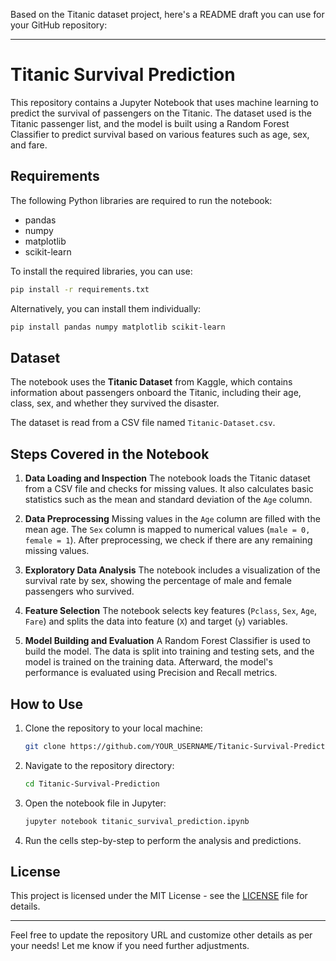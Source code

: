 Based on the Titanic dataset project, here's a README draft you can use for your GitHub repository:

---

# Titanic Survival Prediction

This repository contains a Jupyter Notebook that uses machine learning to predict the survival of passengers on the Titanic. The dataset used is the Titanic passenger list, and the model is built using a Random Forest Classifier to predict survival based on various features such as age, sex, and fare.

## Requirements

The following Python libraries are required to run the notebook:

* pandas
* numpy
* matplotlib
* scikit-learn

To install the required libraries, you can use:

```bash
pip install -r requirements.txt
```

Alternatively, you can install them individually:

```bash
pip install pandas numpy matplotlib scikit-learn
```

## Dataset

The notebook uses the **Titanic Dataset** from Kaggle, which contains information about passengers onboard the Titanic, including their age, class, sex, and whether they survived the disaster.

The dataset is read from a CSV file named `Titanic-Dataset.csv`.

## Steps Covered in the Notebook

1. **Data Loading and Inspection**
   The notebook loads the Titanic dataset from a CSV file and checks for missing values. It also calculates basic statistics such as the mean and standard deviation of the `Age` column.

2. **Data Preprocessing**
   Missing values in the `Age` column are filled with the mean age. The `Sex` column is mapped to numerical values (`male = 0, female = 1`). After preprocessing, we check if there are any remaining missing values.

3. **Exploratory Data Analysis**
   The notebook includes a visualization of the survival rate by sex, showing the percentage of male and female passengers who survived.

4. **Feature Selection**
   The notebook selects key features (`Pclass`, `Sex`, `Age`, `Fare`) and splits the data into feature (`X`) and target (`y`) variables.

5. **Model Building and Evaluation**
   A Random Forest Classifier is used to build the model. The data is split into training and testing sets, and the model is trained on the training data. Afterward, the model's performance is evaluated using Precision and Recall metrics.

## How to Use

1. Clone the repository to your local machine:

   ```bash
   git clone https://github.com/YOUR_USERNAME/Titanic-Survival-Prediction.git
   ```

2. Navigate to the repository directory:

   ```bash
   cd Titanic-Survival-Prediction
   ```

3. Open the notebook file in Jupyter:

   ```bash
   jupyter notebook titanic_survival_prediction.ipynb
   ```

4. Run the cells step-by-step to perform the analysis and predictions.

## License

This project is licensed under the MIT License - see the [LICENSE](LICENSE) file for details.

---

Feel free to update the repository URL and customize other details as per your needs! Let me know if you need further adjustments.
